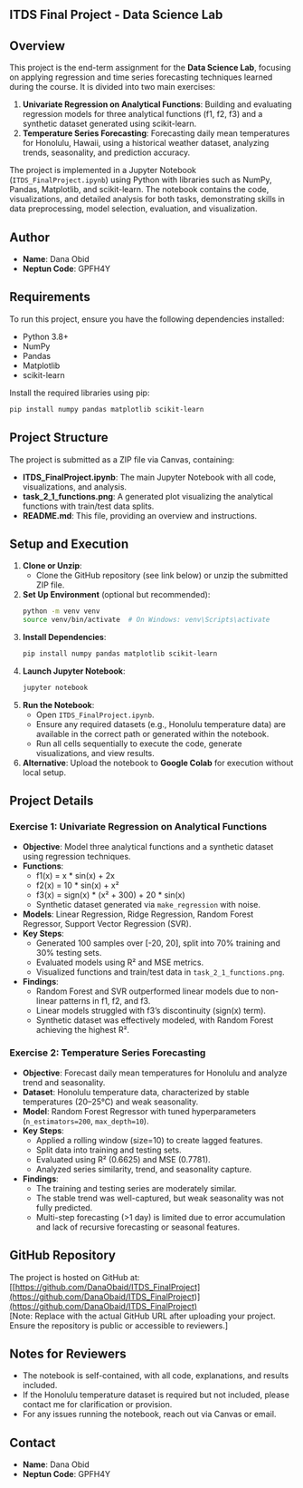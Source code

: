 
## ITDS Final Project - Data Science Lab

## Overview
This project is the end-term assignment for the **Data Science Lab**, focusing on applying regression and time series forecasting techniques learned during the course. It is divided into two main exercises:
1. **Univariate Regression on Analytical Functions**: Building and evaluating regression models for three analytical functions (f1, f2, f3) and a synthetic dataset generated using scikit-learn.
2. **Temperature Series Forecasting**: Forecasting daily mean temperatures for Honolulu, Hawaii, using a historical weather dataset, analyzing trends, seasonality, and prediction accuracy.

The project is implemented in a Jupyter Notebook (`ITDS_FinalProject.ipynb`) using Python with libraries such as NumPy, Pandas, Matplotlib, and scikit-learn. The notebook contains the code, visualizations, and detailed analysis for both tasks, demonstrating skills in data preprocessing, model selection, evaluation, and visualization.

## Author
- **Name**: Dana Obid
- **Neptun Code**: GPFH4Y

## Requirements
To run this project, ensure you have the following dependencies installed:
- Python 3.8+
- NumPy
- Pandas
- Matplotlib
- scikit-learn

Install the required libraries using pip:
```bash
pip install numpy pandas matplotlib scikit-learn
```

## Project Structure
The project is submitted as a ZIP file via Canvas, containing:
- **ITDS_FinalProject.ipynb**: The main Jupyter Notebook with all code, visualizations, and analysis.
- **task_2_1_functions.png**: A generated plot visualizing the analytical functions with train/test data splits.
- **README.md**: This file, providing an overview and instructions.

## Setup and Execution
1. **Clone or Unzip**:
   - Clone the GitHub repository (see link below) or unzip the submitted ZIP file.
2. **Set Up Environment** (optional but recommended):
   ```bash
   python -m venv venv
   source venv/bin/activate  # On Windows: venv\Scripts\activate
   ```
3. **Install Dependencies**:
   ```bash
   pip install numpy pandas matplotlib scikit-learn
   ```
4. **Launch Jupyter Notebook**:
   ```bash
   jupyter notebook
   ```
5. **Run the Notebook**:
   - Open `ITDS_FinalProject.ipynb`.
   - Ensure any required datasets (e.g., Honolulu temperature data) are available in the correct path or generated within the notebook.
   - Run all cells sequentially to execute the code, generate visualizations, and view results.
6. **Alternative**: Upload the notebook to **Google Colab** for execution without local setup.

## Project Details

### Exercise 1: Univariate Regression on Analytical Functions
- **Objective**: Model three analytical functions and a synthetic dataset using regression techniques.
- **Functions**:
  - f1(x) = x * sin(x) + 2x
  - f2(x) = 10 * sin(x) + x²
  - f3(x) = sign(x) * (x² + 300) + 20 * sin(x)
  - Synthetic dataset generated via `make_regression` with noise.
- **Models**: Linear Regression, Ridge Regression, Random Forest Regressor, Support Vector Regression (SVR).
- **Key Steps**:
  - Generated 100 samples over [-20, 20], split into 70% training and 30% testing sets.
  - Evaluated models using R² and MSE metrics.
  - Visualized functions and train/test data in `task_2_1_functions.png`.
- **Findings**:
  - Random Forest and SVR outperformed linear models due to non-linear patterns in f1, f2, and f3.
  - Linear models struggled with f3’s discontinuity (sign(x) term).
  - Synthetic dataset was effectively modeled, with Random Forest achieving the highest R².

### Exercise 2: Temperature Series Forecasting
- **Objective**: Forecast daily mean temperatures for Honolulu and analyze trend and seasonality.
- **Dataset**: Honolulu temperature data, characterized by stable temperatures (20–25°C) and weak seasonality.
- **Model**: Random Forest Regressor with tuned hyperparameters (`n_estimators=200`, `max_depth=10`).
- **Key Steps**:
  - Applied a rolling window (size=10) to create lagged features.
  - Split data into training and testing sets.
  - Evaluated using R² (0.6625) and MSE (0.7781).
  - Analyzed series similarity, trend, and seasonality capture.
- **Findings**:
  - The training and testing series are moderately similar.
  - The stable trend was well-captured, but weak seasonality was not fully predicted.
  - Multi-step forecasting (>1 day) is limited due to error accumulation and lack of recursive forecasting or seasonal features.

## GitHub Repository
The project is hosted on GitHub at:  
[[https://github.com/DanaObaid/ITDS_FinalProject](https://github.com/DanaObaid/ITDS_FinalProject)](https://github.com/DanaObaid/ITDS_FinalProject)  
[Note: Replace with the actual GitHub URL after uploading your project. Ensure the repository is public or accessible to reviewers.]

## Notes for Reviewers
- The notebook is self-contained, with all code, explanations, and results included.
- If the Honolulu temperature dataset is required but not included, please contact me for clarification or provision.
- For any issues running the notebook, reach out via Canvas or email.

## Contact
- **Name**: Dana Obid
- **Neptun Code**: GPFH4Y
